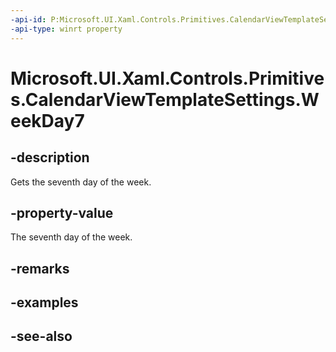 ```yaml
---
-api-id: P:Microsoft.UI.Xaml.Controls.Primitives.CalendarViewTemplateSettings.WeekDay7
-api-type: winrt property
---
```


<!-- Property syntax
public string WeekDay7 { get; }
-->

# Microsoft.UI.Xaml.Controls.Primitives.CalendarViewTemplateSettings.WeekDay7

## -description
Gets the seventh day of the week.

## -property-value
The seventh day of the week.

## -remarks

## -examples

## -see-also
